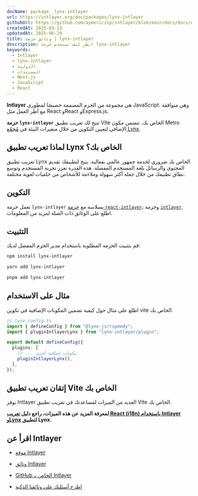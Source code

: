 ```yaml
---
docName: package__lynx-intlayer
url: https://intlayer.org/doc/packages/lynx-intlayer
githubUrl: https://github.com/aymericzip/intlayer/blob/main/docs/docs/en/packages/lynx-intlayer/index.md
createdAt: 2025-03-13
updatedAt: 2025-06-29
title: وثائق حزمة | lynx-intlayer
description: انظر كيف تستخدم حزمة lynx-intlayer
keywords:
  - Intlayer
  - lynx-intlayer
  - الدولية
  - المستندات
  - Next.js
  - JavaScript
  - React
---
```


**Intlayer** هي مجموعة من الحزم المصممة خصيصًا لمطوري JavaScript. وهي متوافقة مع أطر العمل مثل React وReact وExpress.js.

**حزمة `lynx-intlayer`** تتيح لك تعريب تطبيق Vite الخاص بك. تتضمن مكون Metro الإضافي لتعيين التكوين من خلال متغيرات البيئة في [مُجمّع Lynx](https://lynxjs.org/index.html).

## لماذا تعريب تطبيق Lynx الخاص بك؟

تعريب تطبيق Lynx الخاص بك ضروري لخدمة جمهور عالمي بفعالية. يتيح لتطبيقك تقديم المحتوى والرسائل بلغة المستخدم المفضلة. هذه القدرة تعزز تجربة المستخدم وتوسع نطاق تطبيقك من خلال جعله أكثر سهولة وملاءمة للأشخاص من خلفيات لغوية مختلفة.

## التكوين

تعمل حزمة `lynx-intlayer` بسلاسة مع [حزمة `react-intlayer`](https://github.com/aymericzip/intlayer/blob/main/docs/docs/ar/packages/react-intlayer/index.md)، وحزمة [`intlayer`](https://github.com/aymericzip/intlayer/blob/main/docs/docs/ar/packages/intlayer/index.md). اطلع على الوثائق ذات الصلة لمزيد من المعلومات.

## التثبيت

قم بتثبيت الحزمة المطلوبة باستخدام مدير الحزم المفضل لديك:

```bash packageManager="npm"
npm install lynx-intlayer
```

```bash packageManager="yarn"
yarn add lynx-intlayer
```

```bash packageManager="pnpm"
pnpm add lynx-intlayer
```

## مثال على الاستخدام

اطلع على مثال حول كيفية تضمين المكونات الإضافية في تكوين vite الخاص بك.

```ts
// lynx.config.ts
import { defineConfig } from "@lynx-js/rspeedy";
import { pluginIntlayerLynx } from "lynx-intlayer/plugin";

export default defineConfig({
  plugins: [
    // ... مكونات إضافية أخرى
    pluginIntlayerLynx(),
  ],
});
```

## إتقان تعريب تطبيق Vite الخاص بك

يوفر Intlayer العديد من الميزات لمساعدتك في تعريب تطبيق Vite الخاص بك.

**لمعرفة المزيد عن هذه الميزات، راجع دليل [تعريب React (i18n) باستخدام Intlayer وLynx](https://github.com/aymericzip/intlayer/blob/main/docs/docs/ar/intlayer_with_lynx+react.md) لتطبيق Lynx.**

## اقرأ عن Intlayer

- [موقع Intlayer](https://intlayer.org)
- [وثائق Intlayer](https://intlayer.org/doc)
- [GitHub الخاص بـ Intlayer](https://github.com/aymericzip/intlayer)

- [اطرح أسئلتك على وثائقنا الذكية](https://intlayer.org/docchat)
